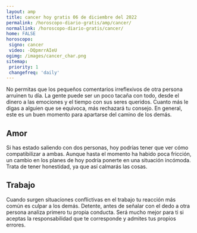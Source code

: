 ```yaml
---
layout: amp
title: cancer hoy gratis 06 de diciembre del 2022 
permalink: /horoscopo-diario-gratis/amp/cancer/
normallink: /horoscopo-diario-gratis/cancer/
home: FALSE
horoscopo:
 signo: cancer
 video: -DQpmrrAIeU
ogimg: /images/cancer_char.png
sitemap:
 priority: 1
 changefreq: 'daily'
---
```



No permitas que los pequeños comentarios irreflexivos de otra persona arruinen tu día. La gente puede ser un poco tacaña con todo, desde el dinero a las emociones y el tiempo con sus seres queridos. Cuanto más le digas a alguien que se equivoca, más rechazará tu consejo. En general, este es un buen momento para apartarse del camino de los demás.

## Amor

Si has estado saliendo con dos personas, hoy podrías tener que ver cómo compatibilizar a ambas. Aunque hasta el momento ha habido poca fricción, un cambio en los planes de hoy podría ponerte en una situación incómoda. Trata de tener honestidad, ya que así calmarás las cosas.

## Trabajo

Cuando surgen situaciones conflictivas en el trabajo tu reacción más común es culpar a los demás. Detente, antes de señalar con el dedo a otra persona analiza primero tu propia conducta. Será mucho mejor para ti si aceptas la responsabilidad que te corresponde y admites tus propios errores.
